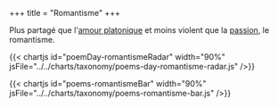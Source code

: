 +++
title = "Romantisme"
+++

Plus partagé que l'[amour platonique](../amour-platonique) et moins violent que la [passion](../passion), le romantisme.

{{< chartjs id="poemDay-romantismeRadar" width="90%" jsFile="../../charts/taxonomy/poems-day-romantisme-radar.js" />}}

{{< chartjs id="poems-romantismeBar" width="90%" jsFile="../../charts/taxonomy/poems-romantisme-bar.js" />}}